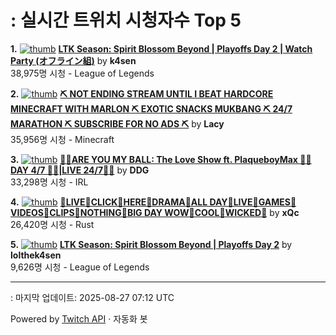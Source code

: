 # : 실시간 트위치 시청자수 Top 5

**1.** [![thumb](https://static-cdn.jtvnw.net/previews-ttv/live_user_k4sen-320x180.jpg)](https://twitch.tv/k4sen)
**[LTK Season: Spirit Blossom Beyond | Playoffs Day 2 | Watch Party (オフライン組)](https://twitch.tv/k4sen)** by **k4sen**<br>38,975명 시청  - League of Legends

**2.** [![thumb](https://static-cdn.jtvnw.net/previews-ttv/live_user_lacy-320x180.jpg)](https://twitch.tv/Lacy)
**[⛏️ NOT ENDING STREAM UNTIL I BEAT HARDCORE MINECRAFT WITH MARLON ⛏️ EXOTIC SNACKS MUKBANG ⛏️ 24/7 MARATHON ⛏️ SUBSCRIBE FOR NO ADS ⛏️](https://twitch.tv/Lacy)** by **Lacy**<br>35,956명 시청  - Minecraft

**3.** [![thumb](https://static-cdn.jtvnw.net/previews-ttv/live_user_ddg-320x180.jpg)](https://twitch.tv/DDG)
**[🏀💕ARE YOU MY BALL: The Love Show ft. PlaqueboyMax 🏀💕DAY 4/7 🏀💕|LIVE 24/7🏀💕](https://twitch.tv/DDG)** by **DDG**<br>33,298명 시청  - IRL

**4.** [![thumb](https://static-cdn.jtvnw.net/previews-ttv/live_user_xqc-320x180.jpg)](https://twitch.tv/xQc)
**[🐁LIVE🐁CLICK🐁HERE🐁DRAMA🐁ALL DAY🐁LIVE🐁GAMES🐁VIDEOS🐁CLIPS🐁NOTHING🐁BIG DAY WOW🐁COOL🐁WICKED🐁](https://twitch.tv/xQc)** by **xQc**<br>26,420명 시청  - Rust

**5.** [![thumb](https://static-cdn.jtvnw.net/previews-ttv/live_user_lolthek4sen-320x180.jpg)](https://twitch.tv/lolthek4sen)
**[LTK Season: Spirit Blossom Beyond | Playoffs Day 2](https://twitch.tv/lolthek4sen)** by **lolthek4sen**<br>9,626명 시청  - League of Legends


---
: 마지막 업데이트: 2025-08-27 07:12 UTC

Powered by [Twitch API](https://dev.twitch.tv/docs/api/reference) · 자동화 봇